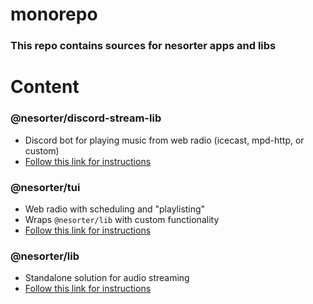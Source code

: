 # monorepo
### This repo contains sources for nesorter apps and libs

# Content

### @nesorter/discord-stream-lib
- Discord bot for playing music from web radio (icecast, mpd-http, or custom)
- [Follow this link for instructions](https://github.com/nesorter/monorepo/tree/main/packages/discord-stream-lib#readme)

### @nesorter/tui
- Web radio with scheduling and "playlisting"
- Wraps `@nesorter/lib` with custom functionality
- [Follow this link for instructions](https://github.com/nesorter/monorepo/tree/main/packages/tui#readme)

### @nesorter/lib
- Standalone solution for audio streaming
- [Follow this link for instructions](https://github.com/nesorter/monorepo/tree/main/packages/lib#readme)
